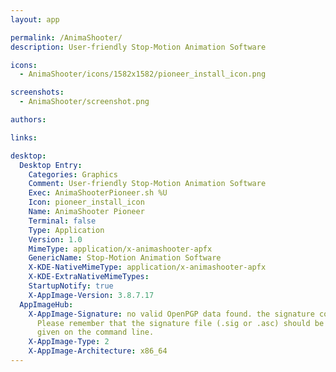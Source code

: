 ```yaml
---
layout: app

permalink: /AnimaShooter/
description: User-friendly Stop-Motion Animation Software

icons:
  - AnimaShooter/icons/1582x1582/pioneer_install_icon.png

screenshots:
  - AnimaShooter/screenshot.png

authors:

links:

desktop:
  Desktop Entry:
    Categories: Graphics
    Comment: User-friendly Stop-Motion Animation Software
    Exec: AnimaShooterPioneer.sh %U
    Icon: pioneer_install_icon
    Name: AnimaShooter Pioneer
    Terminal: false
    Type: Application
    Version: 1.0
    MimeType: application/x-animashooter-apfx
    GenericName: Stop-Motion Animation Software
    X-KDE-NativeMimeType: application/x-animashooter-apfx
    X-KDE-ExtraNativeMimeTypes: 
    StartupNotify: true
    X-AppImage-Version: 3.8.7.17
  AppImageHub:
    X-AppImage-Signature: no valid OpenPGP data found. the signature could not be verified.
      Please remember that the signature file (.sig or .asc) should be the first file
      given on the command line.
    X-AppImage-Type: 2
    X-AppImage-Architecture: x86_64
---
```


